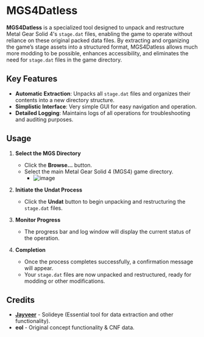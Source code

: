 # MGS4Datless

**MGS4Datless** is a specialized tool designed to unpack and restructure Metal Gear Solid 4's `stage.dat` files, enabling the game to operate without reliance on these original packed data files. By extracting and organizing the game’s stage assets into a structured format, MGS4Datless allows much more modding to be possible, enhances accessibility, and eliminates the need for `stage.dat` files in the game directory.

## Key Features

- **Automatic Extraction**: Unpacks all `stage.dat` files and organizes their contents into a new directory structure.
- **Simplistic Interface**: Very simple GUI for easy navigation and operation.
- **Detailed Logging**: Maintains logs of all operations for troubleshooting and auditing purposes.

## Usage

1. **Select the MGS Directory**

   - Click the **Browse...** button.
   - Select the main Metal Gear Solid 4 (MGS4) game directory.
      -    ![image](https://github.com/user-attachments/assets/d3a12ebf-1421-4485-9209-9d71bb26d90f)


2. **Initiate the Undat Process**

   - Click the **Undat** button to begin unpacking and restructuring the `stage.dat` files.

3. **Monitor Progress**

   - The progress bar and log window will display the current status of the operation.

4. **Completion**

   - Once the process completes successfully, a confirmation message will appear.
   - Your `stage.dat` files are now unpacked and restructured, ready for modding or other modifications.

## Credits

- **[Jayveer](https://github.com/Jayveer)** - Solideye (Essential tool for data extraction and other functionality).
- **eol** - Original concept functionality & CNF data.
